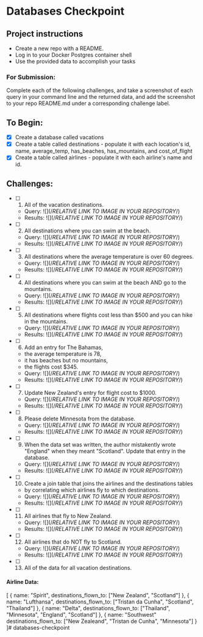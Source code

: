 # Databases Checkpoint

## Project instructions
- Create a new repo with a README.
- Log in to your Docker Postgres container shell
- Use the provided data to accomplish your tasks

### For Submission:
Complete each of the following challenges, and take a screenshot of each query in your command line and the returned data, and add the screenshot to your repo README.md under a corresponding challenge label.

## To Begin:
- [X] Create a database called vacations
- [X] Create a table called destinations
      - populate it with each location's id, name, average_temp, has_beaches, has_mountains, and cost_of_flight
- [X] Create a table called airlines
      - populate it with each airline's name and id.

## Challenges:
- [ ] 1. All of the vacation destinations.
  * Query: ![](/*RELATIVE LINK TO IMAGE IN YOUR REPOSITORY*/)
  * Results: ![](/*RELATIVE LINK TO IMAGE IN YOUR REPOSITORY*/)

- [ ] 2. All destinations where you can swim at the beach.
  * Query: ![](/*RELATIVE LINK TO IMAGE IN YOUR REPOSITORY*/)
  * Results: ![](/*RELATIVE LINK TO IMAGE IN YOUR REPOSITORY*/)

- [ ] 3. All destinations where the average temperature is over 60 degrees.
  * Query: ![](/*RELATIVE LINK TO IMAGE IN YOUR REPOSITORY*/)
  * Results: ![](/*RELATIVE LINK TO IMAGE IN YOUR REPOSITORY*/)

- [ ] 4. All destinations where you can swim at the beach AND go to the mountains.
  * Query: ![](/*RELATIVE LINK TO IMAGE IN YOUR REPOSITORY*/)
  * Results: ![](/*RELATIVE LINK TO IMAGE IN YOUR REPOSITORY*/)

- [ ] 5. All destinations where flights cost less than $500 and you can hike in the mountains.
  * Query: ![](/*RELATIVE LINK TO IMAGE IN YOUR REPOSITORY*/)
  * Results: ![](/*RELATIVE LINK TO IMAGE IN YOUR REPOSITORY*/)

- [ ] 6. Add an entry for The Bahamas,
    * the average temperature is 78,
    * it has beaches but no mountains,
    * the flights cost $345.
  * Query: ![](/*RELATIVE LINK TO IMAGE IN YOUR REPOSITORY*/)
  * Results: ![](/*RELATIVE LINK TO IMAGE IN YOUR REPOSITORY*/)

- [ ] 7. Update New Zealand's entry for flight cost to $1000.
  * Query: ![](/*RELATIVE LINK TO IMAGE IN YOUR REPOSITORY*/)
  * Results: ![](/*RELATIVE LINK TO IMAGE IN YOUR REPOSITORY*/)

- [ ] 8. Please delete Minnesota from the database.
  * Query: ![](/*RELATIVE LINK TO IMAGE IN YOUR REPOSITORY*/)
  * Results: ![](/*RELATIVE LINK TO IMAGE IN YOUR REPOSITORY*/)

- [ ] 9. When the data set was written, the author mistakently wrote "England" when they meant "Scotland". Update that entry in the database.
  * Query: ![](/*RELATIVE LINK TO IMAGE IN YOUR REPOSITORY*/)
  * Results: ![](/*RELATIVE LINK TO IMAGE IN YOUR REPOSITORY*/)

- [ ] 10. Create a join table that joins the airlines and the destinations tables
    * by correlating which airlines fly to which destinations.
  * Query: ![](/*RELATIVE LINK TO IMAGE IN YOUR REPOSITORY*/)
  * Results: ![](/*RELATIVE LINK TO IMAGE IN YOUR REPOSITORY*/)

- [ ] 11. All airlines that fly to New Zealand.
  * Query: ![](/*RELATIVE LINK TO IMAGE IN YOUR REPOSITORY*/)
  * Results: ![](/*RELATIVE LINK TO IMAGE IN YOUR REPOSITORY*/)

- [ ] 12. All airlines that do NOT fly to Scotland.
  * Query: ![](/*RELATIVE LINK TO IMAGE IN YOUR REPOSITORY*/)
  * Results: ![](/*RELATIVE LINK TO IMAGE IN YOUR REPOSITORY*/)

- [ ] 13. All of the data for all vacation destinations.

#### Airline Data:

[
  {
    name: "Spirit",
    destinations_flown_to: ["New Zealand", "Scotland"]
  },
  {
    name: "Lufthansa",
    destinations_flown_to: ["Tristan da Cunha", "Scotland", "Thailand"]
  },
  {
    name: "Delta",
    destinations_flown_to: ["Thailand", "Minnesota", "England", "Scotland"]
  },
  {
    name: "Southwest"
    destinations_flown_to: ["New Zealeand", "Tristan de Cunha", "Minnesota"]
  }
]# databases-checkpoint
